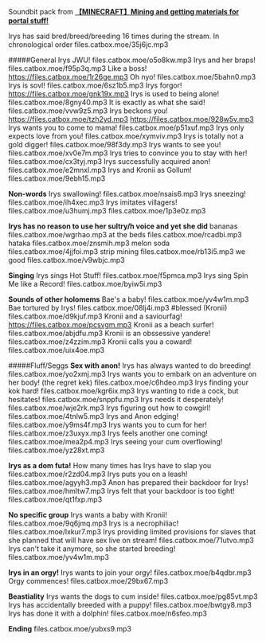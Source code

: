 Soundbit pack from [**【MINECRAFT】Mining and getting materials for portal stuff!**](https://www.youtube.com/watch?v=HRoXgWXSEEc)

Irys has said bred/breed/breeding 16 times during the stream.
In chronological order
files.catbox.moe/35j6jc.mp3

#####General
Irys JWU!
files.catbox.moe/o5o8kw.mp3
Irys and her braps!
files.catbox.moe/f95p3q.mp3
Like a boss!
https://files.catbox.moe/1r26ge.mp3
Oh nyo!
files.catbox.moe/5bahn0.mp3
Irys is sovl!
files.catbox.moe/6sz1b5.mp3
Irys forgor!
https://files.catbox.moe/gnk19x.mp3
Irys is used to being alone!
files.catbox.moe/8gny40.mp3
It is exactly as what she said!
files.catbox.moe/vvw9z5.mp3
Irys beckons you!
https://files.catbox.moe/tzh2yd.mp3
https://files.catbox.moe/928w5v.mp3
Irys wants you to come to mama!
files.catbox.moe/p51xuf.mp3
Irys only expects love from you!
files.catbox.moe/xymviv.mp3
Irys is totally not a gold digger!
files.catbox.moe/98f3dy.mp3
Irys wants to see you!
files.catbox.moe/xv0e7m.mp3
Irys tries to convince you to stay with her!
files.catbox.moe/cx3tyj.mp3
Irys successfully acquired anon!
files.catbox.moe/e2mnxl.mp3
Irys and Kronii as Gollum!
files.catbox.moe/9ebh15.mp3

**Non-words**
Irys swallowing!
files.catbox.moe/nsais6.mp3
Irys sneezing!
files.catbox.moe/ih4xec.mp3
Irys imitates villagers!
files.catbox.moe/u3humj.mp3
files.catbox.moe/1p3e0z.mp3

**Irys has no reason to use her sultry/h voice and yet she did**
bananas
files.catbox.moe/wgrhao.mp3
at the beds
files.catbox.moe/rcadbi.mp3
hataka
files.catbox.moe/znsmih.mp3
melon soda
files.catbox.moe/4jjfoi.mp3
strip mining
files.catbox.moe/rb13i5.mp3
we good
files.catbox.moe/v9wbjc.mp3

**Singing**
Irys sings Hot Stuff!
files.catbox.moe/f5pmca.mp3
Irys sing Spin Me like a Record!
files.catbox.moe/byiw5i.mp3

**Sounds of other holomems**
Bae's a baby!
files.catbox.moe/yv4w1m.mp3
Bae tortured by Irys!
files.catbox.moe/08lj4i.mp3
\#blessed (Kronii)
files.catbox.moe/d9kjuf.mp3
Kronii and a saviourfag!
https://files.catbox.moe/pcsvgm.mp3
Kronii as a beach surfer!
files.catbox.moe/abjdfu.mp3
Kronii is an obssessive yandere!
files.catbox.moe/z4zzim.mp3
Kronii calls you a coward!
files.catbox.moe/uix4oe.mp3

#####Fluff/Seggs
**Sex with anon!**
Irys has always wanted to do breeding!
files.catbox.moe/yo2xmj.mp3
Irys wants you to embark on an adventure on her body! (the regret kek)
files.catbox.moe/c6hdeo.mp3
Irys finding your kok hard!
files.catbox.moe/kgr6ix.mp3
Irys wanting to ride a cock, but hesitates!
files.catbox.moe/snppfu.mp3
Irys needs it desperately!
files.catbox.moe/wje2rk.mp3
Irys figuring out how to cowgirl!
files.catbox.moe/4tnlw5.mp3
Irys and Anon edging!
files.catbox.moe/y9ms4f.mp3
Irys wants you to cum for her!
files.catbox.moe/z3uxyx.mp3
Irys feels another one coming!
files.catbox.moe/mea2p4.mp3
Irys seeing your cum overflowing!
files.catbox.moe/yz28xt.mp3

**Irys as a dom futa!**
How many times has Irys have to slap you
files.catbox.moe/r2zd04.mp3
Irys puts you on a leash!
files.catbox.moe/agyyh3.mp3
Anon has prepared their backdoor for Irys!
files.catbox.moe/hmltw7.mp3
Irys felt that your backdoor is too tight!
files.catbox.moe/qt1fxp.mp3

**No specific group**
Irys wants a baby with Kronii!
files.catbox.moe/9q6jmq.mp3
Irys is a necrophiliac!
files.catbox.moe/lxkur7.mp3
Irys providing limited provisions for slaves that she planned that will have sex live on stream!
files.catbox.moe/71utvo.mp3
Irys can't take it anymore, so she started breeding!
files.catbox.moe/yv4w1m.mp3

**Irys in an orgy!**
Irys wants to join your orgy!
files.catbox.moe/b4qdbr.mp3
Orgy commences!
files.catbox.moe/29bx67.mp3

**Beastiality**
Irys wants the dogs to cum inside!
files.catbox.moe/pg85vt.mp3
Irys has accidentally breeded with a puppy!
files.catbox.moe/bwtgy8.mp3
Irys has done it with a dolphin!
files.catbox.moe/n6sfeo.mp3

**Ending**
files.catbox.moe/yubxs9.mp3
